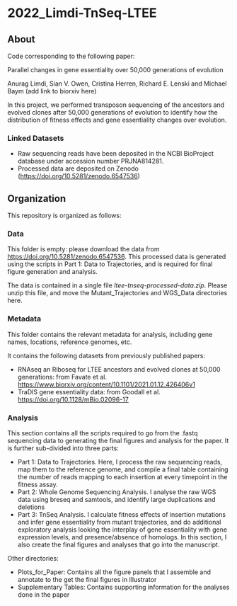 # 2022_Limdi-TnSeq-LTEE

## About

Code corresponding to the following paper:

Parallel changes in gene essentiality over 50,000 generations of evolution

Anurag Limdi, Sian V. Owen, Cristina Herren, Richard E. Lenski and Michael Baym
(add link to biorxiv here)

In this project, we performed transposon sequencing of the ancestors and evolved clones after 50,000 generations of evolution to identify how the distribution of fitness effects and gene essentiality changes over evolution. 

### Linked Datasets

- Raw sequencing reads have been deposited in the NCBI BioProject database under accession number PRJNA814281. 
- Processed data are deposited on Zenodo (https://doi.org/10.5281/zenodo.6547536)

## Organization

This repository is organized as follows:

### Data

This folder is empty: please download the data from https://doi.org/10.5281/zenodo.6547536. This processed data is generated using the scripts in Part 1: Data to Trajectories, and is required for final figure generation and analysis. 

The data is contained in a single file _ltee-tnseq-processed-data.zip_. Please unzip this file, and move the Mutant_Trajectories and WGS_Data directories here. 

### Metadata

This folder contains the relevant metadata for analysis, including gene names, locations, reference genomes, etc. 

It contains the following datasets from previously published papers:
- RNAseq an Riboseq for LTEE ancestors and evolved clones at 50,000 generations: from Favate et al. https://www.biorxiv.org/content/10.1101/2021.01.12.426406v1
- TraDIS gene essentiality data: from Goodall et al. https://doi.org/10.1128/mBio.02096-17

### Analysis

This section contains all the scripts required to go from the .fastq sequencing data to generating the final figures and analysis for the paper. It is further sub-divided into three parts:

- Part 1: Data to Trajectories. Here, I process the raw sequencing reads, map them to the reference genome, and compile a final table containing the number of reads mapping to each insertion at every timepoint in the fitness assay. 
- Part 2: Whole Genome Sequencing Analysis. I analyse the raw WGS data using breseq and samtools, and identify large duplications and deletions
- Part 3: TnSeq Analysis. I calculate fitness effects of insertion mutations and infer gene essentiality from mutant trajectories, and do additional exploratory analysis looking the interplay of gene essentiality with gene expression levels, and presence/absence of homologs. In this section, I also create the final figures and analyses that go into the manuscript.

Other directories:

- Plots_for_Paper: Contains all the figure panels that I assemble and annotate to the get the final figures in Illustrator
- Supplementary Tables: Contains supporting information for the analyses done in the paper

